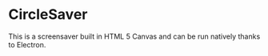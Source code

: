 # CircleSaver
This is a screensaver built in HTML 5 Canvas and can be run natively thanks to Electron. 
